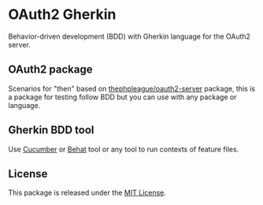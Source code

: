 # OAuth2 Gherkin
Behavior-driven development (BDD) with Gherkin language for the OAuth2 server.

## OAuth2 package
Scenarios for "then" based on [thephpleague/oauth2-server](https://github.com/thephpleague/oauth2-server) package, this is a package for testing follow BDD but you can use with any package or language.

## Gherkin BDD tool
Use [Cucumber](https://github.com/cucumber) or [Behat](https://github.com/Behat/Behat) tool or any tool to run contexts of feature files.

## License
This package is released under the [MIT License](https://github.com/vankhuong/OAuth2-gherkin/blob/master/LICENSE).
